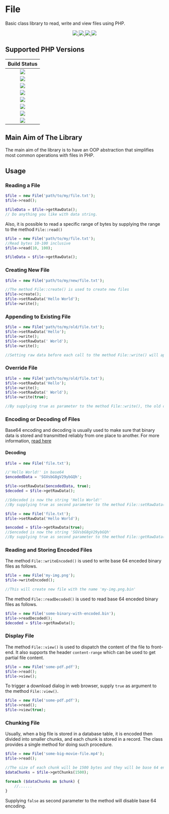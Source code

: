 # File
Basic class library to read, write and view files using PHP.


<p align="center">
  <a target="_blank" href="https://github.com/WebFiori/file/actions/workflows/php82.yml">
    <img src="https://github.com/WebFiori/file/workflows/Build%20PHP%208.1/badge.svg?branch=main">
  </a>
  <a href="https://codecov.io/gh/WebFiori/file">
    <img src="https://codecov.io/gh/WebFiori/file/branch/main/graph/badge.svg" />
  </a>
  <a href="https://sonarcloud.io/dashboard?id=WebFiori_file">
      <img src="https://sonarcloud.io/api/project_badges/measure?project=WebFiori_file&metric=alert_status" />
  </a>
  <a href="https://packagist.org/packages/webfiori/file">
    <img src="https://img.shields.io/packagist/dt/webfiori/file?color=light-green">
  </a>
</p>

## Supported PHP Versions
|                                                                                       Build Status                                                                                        |
|:-----------------------------------------------------------------------------------------------------------------------------------------------------------------------------------------:|
| <a target="_blank" href="https://github.com/WebFiori/file/actions/workflows/php70.yml"><img src="https://github.com/WebFiori/file/workflows/Build%20PHP%207.0/badge.svg?branch=main"></a> |
| <a target="_blank" href="https://github.com/WebFiori/file/actions/workflows/php71.yml"><img src="https://github.com/WebFiori/file/workflows/Build%20PHP%207.1/badge.svg?branch=main"></a> |
| <a target="_blank" href="https://github.com/WebFiori/file/actions/workflows/php72.yml"><img src="https://github.com/WebFiori/file/workflows/Build%20PHP%207.2/badge.svg?branch=main"></a> |
| <a target="_blank" href="https://github.com/WebFiori/file/actions/workflows/php73.yml"><img src="https://github.com/WebFiori/file/workflows/Build%20PHP%207.3/badge.svg?branch=main"></a> |
| <a target="_blank" href="https://github.com/WebFiori/file/actions/workflows/php74.yml"><img src="https://github.com/WebFiori/file/workflows/Build%20PHP%207.4/badge.svg?branch=main"></a> |
| <a target="_blank" href="https://github.com/WebFiori/file/actions/workflows/php80.yml"><img src="https://github.com/WebFiori/file/workflows/Build%20PHP%208.0/badge.svg?branch=main"></a> |
| <a target="_blank" href="https://github.com/WebFiori/file/actions/workflows/php81.yml"><img src="https://github.com/WebFiori/file/workflows/Build%20PHP%208.1/badge.svg?branch=main"></a> |
| <a target="_blank" href="https://github.com/WebFiori/file/actions/workflows/php82.yml"><img src="https://github.com/WebFiori/file/workflows/Build%20PHP%208.2/badge.svg?branch=main"></a> |

## Main Aim of The Library
The main aim of the library is to have an OOP abstraction that simplifies most common operations with files in PHP.

## Usage

### Reading a File

``` php
$file = new File('path/to/my/file.txt');
$file->read();

$fileData = $file->getRawData();
// Do anything you like with data string.
```

Also, it is possible to read a specific range of bytes by supplying the range to the method `File::read()`

``` php
$file = new File('path/to/my/file.txt');
//Read bytes 10-100 inclusive
$file->read(10, 100);

$fileData = $file->getRawData();
```

### Creating New File

``` php 
$file = new File('path/to/my/new/file.txt');

//The method File::create() is used to create new files
$file->create();
$file->setRawData('Hello World');
$file->write();
```

### Appending to Existing File

``` php 
$file = new File('path/to/my/old/file.txt');
$file->setRawData('Hello');
$file->write();
$file->setRawData(' World');
$file->write();

//Setting raw data before each call to the method File::write() will append to file.
```

### Override File 

``` php 
$file = new File('path/to/my/old/file.txt');
$file->setRawData('Hello');
$file->write();
$file->setRawData(' World');
$file->write(true);

//By supplying true as parameter to the method File::write(), the old content of the file will be overridden. 
```
### Encoding or Decoding of Files

Base64 encoding and decoding is usually used to make sure that binary data is stored and transmitted reliably from one place to another. For more information, [read here](https://en.wikipedia.org/wiki/Base64)

#### Decoding
``` php
$file = new File('file.txt');

//'Hello World!' in base64
$encodedData = 'SGVsbG8gV29ybGQh';

$file->setRawData($encodedData, true);
$decoded = $file->getRawData();

//$decoded is now the string 'Hello World!'
//By supplying true as second parameter to the method File::setRawData(), the method will decode given data
```

``` php
$file = new File('file.txt');
$file->setRawData('Hello World');

$encoded = $file->getRawData(true);
//$encoded is now the string 'SGVsbG8gV29ybGQh'
//By supplying true as second parameter to the method File::getRawData(), the method will encode given data
```

### Reading and Storing Encoded Files
The method `File::writeEncoded()` is used to write base 64 enceded binary files as follows.

``` php
$file = new File('my-img.png');
$file->writeEncoded();

//This will create new file with the name 'my-img.png.bin'
```

The method `File::readDecoded()` is used to read base 64 enceded binary files as follows.

``` php
$file = new File('some-binary-with-encoded.bin');
$file->readDecoded();
$decoded = $file->getRawData();

```

### Display File

The method `File::view()` is used to dispatch the content of the file to front-end. It also supports the header `content-range` which can be used to get partial file content.

``` php 
$file = new File('some-pdf.pdf');
$file->read();
$file->view();
```

To trigger a download dialog in web browser, supply `true` as argument to the method `File::view()`.
``` php 
$file = new File('some-pdf.pdf');
$file->read();
$file->view(true);
```

### Chunking File

Usually, when a big file is stored in a database table, it is encoded then divided into smaller chunks, and each chunk is stored in a record. The class provides a single method for doing such procedure.

``` php
$file = new File('some-big-movie-file.mp4');
$file->read();

//The size of each chunk will be 1500 bytes and they will be base 64 encoded by default.
$dataChunks = $file->getChunks(1500);

foreach ($dataChunks as $chunk) {
    //......
}
```

Supplying `false` as second parameter to the method will disable base 64 encoding.
